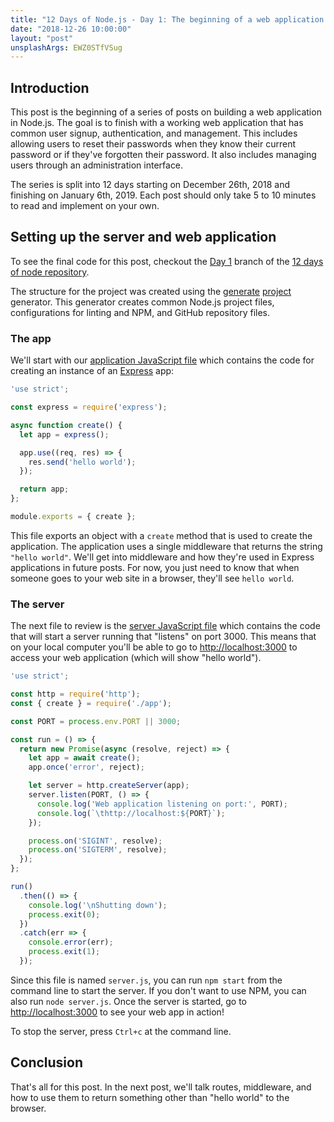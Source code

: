 ```yaml
---
title: "12 Days of Node.js - Day 1: The beginning of a web application."
date: "2018-12-26 10:00:00"
layout: "post"
unsplashArgs: EWZ0STfVSug
---
```


## Introduction

This post is the beginning of a series of posts on building a web application in Node.js.
The goal is to finish with a working web application that has common user signup, authentication, and management. This includes allowing users to reset their passwords when they know their current password or if they've forgotten their password. It also includes managing users through an administration interface.

The series is split into 12 days starting on December 26th, 2018 and finishing on January 6th, 2019. Each post should only take 5 to 10 minutes to read and implement on your own.

## Setting up the server and web application

To see the final code for this post, checkout the [Day 1](https://github.com/doowb/12-days-of-node/tree/day-01) branch of the [12 days of node repository](https://github.com/doowb/12-days-of-node).

The structure for the project was created using the [generate][generate] [project](https://github.com/generate/generate-project) generator. This generator creates common Node.js project files, configurations for linting and NPM, and GitHub repository files.

### The app

We'll start with our [application JavaScript file](https://github.com/doowb/12-days-of-node/blob/day-01/app.js) which contains the code for creating an instance of an [Express](http://expressjs.com) app:

```js
'use strict';

const express = require('express');

async function create() {
  let app = express();

  app.use((req, res) => {
    res.send('hello world');
  });

  return app;
};

module.exports = { create };
```

This file exports an object with a `create` method that is used to create the application. The application uses a single middleware that returns the string `"hello world"`. We'll get into middleware and how they're used in Express applications in future posts. For now, you just need to know that when someone goes to your web site in a browser, they'll see `hello world`.

### The server

The next file to review is the [server JavaScript file](https://github.com/doowb/12-days-of-node/blob/day-01/server.js) which contains the code that will start a server running that "listens" on port 3000. This means that on your local computer you'll be able to go to [http://localhost:3000](http://localhost:3000) to access your web application (which will show "hello world").

```js
'use strict';

const http = require('http');
const { create } = require('./app');

const PORT = process.env.PORT || 3000;

const run = () => {
  return new Promise(async (resolve, reject) => {
    let app = await create();
    app.once('error', reject);

    let server = http.createServer(app);
    server.listen(PORT, () => {
      console.log('Web application listening on port:', PORT);
      console.log(`\thttp://localhost:${PORT}`);
    });

    process.on('SIGINT', resolve);
    process.on('SIGTERM', resolve);
  });
};

run()
  .then(() => {
    console.log('\nShutting down');
    process.exit(0);
  })
  .catch(err => {
    console.error(err);
    process.exit(1);
  });
```

Since this file is named `server.js`, you can run `npm start` from the command line to start the server. If you don't want to use NPM, you can also run `node server.js`. Once the server is started, go to [http://localhost:3000](http://localhost:3000) to see your web app in action!

To stop the server, press `Ctrl+c` at the command line.

## Conclusion

That's all for this post. In the next post, we'll talk routes, middleware, and how to use them to return something other than "hello world" to the browser.

[generate]: https://github.com/generate/generate
